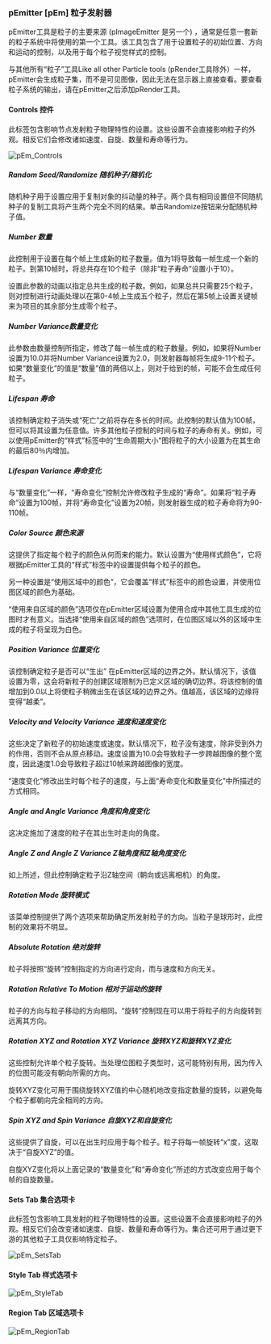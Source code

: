 ### pEmitter [pEm] 粒子发射器

pEmitter工具是粒子的主要来源  (pImageEmitter 是另一个)  ，通常是任意一套新的粒子系统中将使用的第一个工具。该工具包含了用于设置粒子的初始位置、方向和运动的控制，以及用于每个粒子视觉样式的控制。

与其他所有“粒子”工具Like all other  Particle tools (pRender工具除外）一样，pEmitter会生成粒子集，而不是可见图像，因此无法在显示器上直接查看。要查看粒子系统的输出，请在pEmitter之后添加pRender工具。

#### Controls 控件

此标签包含影响节点发射粒子物理特性的设置。这些设置不会直接影响粒子的外观。相反它们会修改诸如速度、自旋、数量和寿命等行为。

![pEm_Controls](images/pEm_Controls.png)

##### Random Seed/Randomize 随机种子/随机化

随机种子用于设置应用于复制对象的抖动量的种子。两个具有相同设置但不同随机种子的复制工具将产生两个完全不同的结果。单击Randomize按钮来分配随机种子值。

##### Number 数量

此控制用于设置在每个帧上生成新的粒子数量。值为1将导致每一帧生成一个新的粒子。到第10帧时，将总共存在10个粒子（除非“粒子寿命”设置小于10）。

设置此参数的动画以指定总共生成的粒子数。例如，如果总共只需要25个粒子，则对控制进行动画处理以在第0-4帧上生成五个粒子，然后在第5帧上设置关键帧来为项目的其余部分生成零个粒子。

##### Number Variance数量变化

此参数由数量控制所指定，修改了每一帧生成的粒子数量。例如，如果将Number设置为10.0并将Number  Variance设置为2.0，则发射器每帧将生成9-11个粒子。如果“数量变化”的值是“数量”值的两倍以上，则对于给到的帧，可能不会生成任何粒子。

##### Lifespan 寿命

该控制确定粒子消失或“死亡”之前将存在多长的时间。此控制的默认值为100帧，但可以将其设置为任意值。许多其他粒子控制的时间与粒子的寿命有关。例如，可以使用pEmitter的“样式”标签中的“生命周期大小”图将粒子的大小设置为在其生命的最后80％内增加。

##### Lifespan Variance 寿命变化

与“数量变化”一样，“寿命变化”控制允许修改粒子生成的“寿命”。如果将“粒子寿命”设置为100帧，并将“寿命变化”设置为20帧，则发射器生成的粒子寿命将为90-110帧。

##### Color Source 颜色来源

这提供了指定每个粒子的颜色从何而来的能力。默认设置为“使用样式颜色”，它将根据pEmitter工具的“样式”标签中的设置提供每个粒子的颜色。

另一种设置是“使用区域中的颜色”，它会覆盖“样式”标签中的颜色设置，并使用位图区域的颜色为基础。

“使用来自区域的颜色”选项仅在pEmitter区域设置为使用合成中其他工具生成的位图时才有意义。当选择“使用来自区域的颜色”选项时，在位图区域以外的区域中生成的粒子将呈现为白色。

##### Position Variance 位置变化

该控制确定粒子是否可以“生出”  在pEmitter区域的边界之外。默认情况下，该值设置为零，这会将新粒子的创建区域限制为已定义区域的确切边界。将该控制的值增加到0.0以上将使粒子稍微出生在该区域的边界之外。值越高，该区域的边缘将变得“越柔”。

##### Velocity and Velocity Variance 速度和速度变化

这些决定了新粒子的初始速度或速度。默认情况下，粒子没有速度，除非受到外力的作用，否则不会从原点移动。速度设置为10.0会导致粒子一步跨越图像的整个宽度，因此速度1.0会导致粒子超过10帧来跨越图像的宽度。

“速度变化”修改出生时每个粒子的速度，与上面“寿命变化和数量变化”中所描述的方式相同。

##### Angle and Angle Variance 角度和角度变化

这决定施加了速度的粒子在其出生时走向的角度。

##### Angle Z and Angle Z Variance Z轴角度和Z轴角度变化

如上所述，但此控制确定粒子沿Z轴空间（朝向或远离相机）的角度。

##### Rotation Mode 旋转模式

该菜单控制提供了两个选项来帮助确定所发射粒子的方向。当粒子是球形时，此控制的效果将不明显。

##### Absolute Rotation 绝对旋转 

粒子将按照“旋转”控制指定的方向进行定向，而与速度和方向无关。

##### Rotation Relative To Motion 相对于运动的旋转

粒子的方向与粒子移动的方向相同。“旋转”控制现在可以用于将粒子的方向旋转到远离其方向。

##### Rotation XYZ and Rotation XYZ Variance 旋转XYZ和旋转XYZ变化

这些控制允许单个粒子旋转。当处理位图粒子类型时，这可能特别有用，因为传入的位图可能没有朝向所需的方向。

旋转XYZ变化可用于围绕旋转XYZ值的中心随机地改变指定数量的旋转，以避免每个粒子都朝向完全相同的方向。

##### Spin XYZ and Spin Variance 自旋XYZ和自旋变化

这些提供了自旋，可以在出生时应用于每个粒子。粒子将每一帧旋转“x”度，这取决于“自旋XYZ”的值。 

自旋XYZ变化将以上面记录的“数量变化”和“寿命变化”所述的方式改变应用于每个帧的自旋数量。

#### Sets Tab 集合选项卡

此标签包含影响工具发射的粒子物理特性的设置。这些设置不会直接影响粒子的外观。相反它们会改变诸如速度、自旋、数量和寿命等行为。集合还可用于通过更下游的其他粒子工具仅影响特定粒子。

![pEm_SetsTab](images/pEm_SetsTab.png)

#### Style Tab 样式选项卡

![pEm_StyleTab](images/pEm_StyleTab.png)

#### Region Tab 区域选项卡

![pEm_RegionTab](images/pEm_RegionTab.jpg)